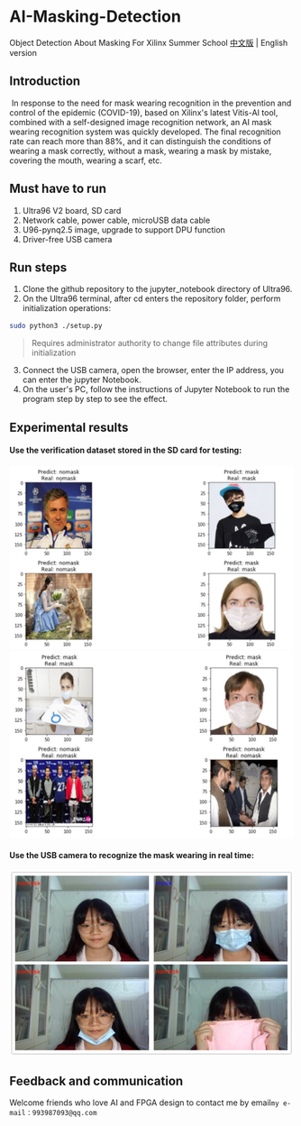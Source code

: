 # AI-Masking-Detection
Object Detection About Masking For Xilinx Summer School
[中文版](README-zh.md) | English version

## Introduction
​		In response to the need for mask wearing recognition in the prevention and control of the epidemic (COVID-19), based on Xilinx's latest Vitis-AI tool, combined with a self-designed image recognition network, an AI mask wearing recognition system was quickly developed. The final recognition rate can reach more than 88%, and it can distinguish the conditions of wearing a mask correctly, without a mask, wearing a mask by mistake, covering the mouth, wearing a scarf, etc.

## Must have to run

1. Ultra96 V2 board, SD card
2. Network cable, power cable, microUSB data cable
3. U96-pynq2.5 image, upgrade to support DPU function
4. Driver-free USB camera

## Run steps

1. Clone the github repository to the jupyter_notebook directory of Ultra96.
2. On the Ultra96 terminal, after cd enters the repository folder, perform initialization operations:
``` bash
sudo python3 ./setup.py
```
> Requires administrator authority to change file attributes during initialization
3. Connect the USB camera, open the browser, enter the IP address, you can enter the jupyter Notebook.
4. On the user's PC, follow the instructions of Jupyter Notebook to run the program step by step to see the effect.

## Experimental results

#### Use the verification dataset stored in the SD card for testing:

![](image\result1.jpg)
![](image\result2.jpg)

#### Use the USB camera to recognize the mask wearing in real time:
![](image\result3.png)

## Feedback and communication

Welcome friends who love AI and FPGA design to contact me by email`my e-mail：993987093@qq.com`

